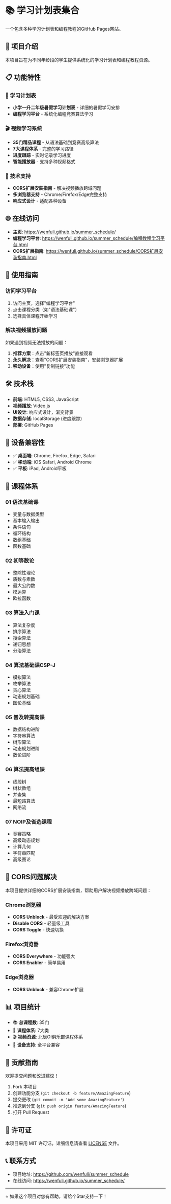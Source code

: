 # 📚 学习计划表集合

一个包含多种学习计划表和编程教程的GitHub Pages网站。

## 🚀 项目介绍

本项目旨在为不同年龄段的学生提供系统化的学习计划表和编程教程资源。

## 📋 功能特性

### 🎯 学习计划表
- **小学一升二年级暑假学习计划表** - 详细的暑假学习安排
- **编程学习平台** - 系统化编程竞赛算法学习

### 🎬 视频学习系统
- **35门精品课程** - 从语法基础到竞赛高级算法
- **7大课程体系** - 完整的学习路径
- **进度跟踪** - 实时记录学习进度
- **智能播放器** - 支持多种视频格式

### 🔧 技术支持
- **CORS扩展安装指南** - 解决视频播放跨域问题
- **多浏览器支持** - Chrome/Firefox/Edge完整支持
- **响应式设计** - 适配各种设备

## 🌐 在线访问

- **主页**: https://wenfuli.github.io/summer_schedule/
- **编程学习平台**: https://wenfuli.github.io/summer_schedule/编程教程学习平台.html
- **CORS扩展指南**: https://wenfuli.github.io/summer_schedule/CORS扩展安装指南.html

## 📖 使用指南

### 访问学习平台
1. 访问主页，选择"编程学习平台"
2. 点击课程分类（如"语法基础课"）
3. 选择具体课程开始学习

### 解决视频播放问题
如果遇到视频无法播放的问题：

1. **推荐方案**：点击"新标签页播放"直接观看
2. **永久解决**：查看"CORS扩展安装指南"，安装浏览器扩展
3. **移动设备**：使用"复制链接"功能

## 🛠️ 技术栈

- **前端**: HTML5, CSS3, JavaScript
- **视频播放**: Video.js
- **UI设计**: 响应式设计，渐变背景
- **数据存储**: localStorage (进度跟踪)
- **部署**: GitHub Pages

## 📱 设备兼容性

- ✅ **桌面端**: Chrome, Firefox, Edge, Safari
- ✅ **移动端**: iOS Safari, Android Chrome
- ✅ **平板**: iPad, Android平板

## 🎯 课程体系

### 01 语法基础课
- 变量与数据类型
- 基本输入输出
- 条件语句
- 循环结构
- 数组基础
- 函数基础

### 02 初等数论
- 整除性理论
- 质数与素数
- 最大公约数
- 模运算
- 欧拉函数

### 03 算法入门课
- 算法复杂度
- 排序算法
- 搜索算法
- 递归思想
- 分治算法

### 04 算法基础课CSP-J
- 模拟算法
- 枚举算法
- 贪心算法
- 动态规划基础
- 图论基础

### 05 普及转提高课
- 数据结构进阶
- 字符串算法
- 树形算法
- 动态规划进阶
- 数论进阶

### 06 算法提高组课
- 线段树
- 树状数组
- 并查集
- 最短路算法
- 网络流

### 07 NOIP及省选课程
- 竞赛策略
- 高级动态规划
- 计算几何
- 字符串匹配
- 高级图论

## 🔧 CORS问题解决

本项目提供详细的CORS扩展安装指南，帮助用户解决视频播放跨域问题：

### Chrome浏览器
- **CORS Unblock** - 最受欢迎的解决方案
- **Disable CORS** - 轻量级工具
- **CORS Toggle** - 快速切换

### Firefox浏览器
- **CORS Everywhere** - 功能强大
- **CORS Enabler** - 简单易用

### Edge浏览器
- **CORS Unblock** - 兼容Chrome扩展

## 📊 项目统计

- 📚 **总课程数**: 35门
- 🎯 **课程体系**: 7大类
- 🎬 **视频资源**: 北辰OI俱乐部课程体系
- 📱 **设备支持**: 全平台兼容

## 🤝 贡献指南

欢迎提交问题和改进建议！

1. Fork 本项目
2. 创建功能分支 (`git checkout -b feature/AmazingFeature`)
3. 提交更改 (`git commit -m 'Add some AmazingFeature'`)
4. 推送到分支 (`git push origin feature/AmazingFeature`)
5. 打开 Pull Request

## 📄 许可证

本项目采用 MIT 许可证。详细信息请查看 [LICENSE](LICENSE) 文件。

## 📞 联系方式

- 项目地址: https://github.com/wenfuli/summer_schedule
- 在线访问: https://wenfuli.github.io/summer_schedule/

---

⭐ 如果这个项目对您有帮助，请给个Star支持一下！ 